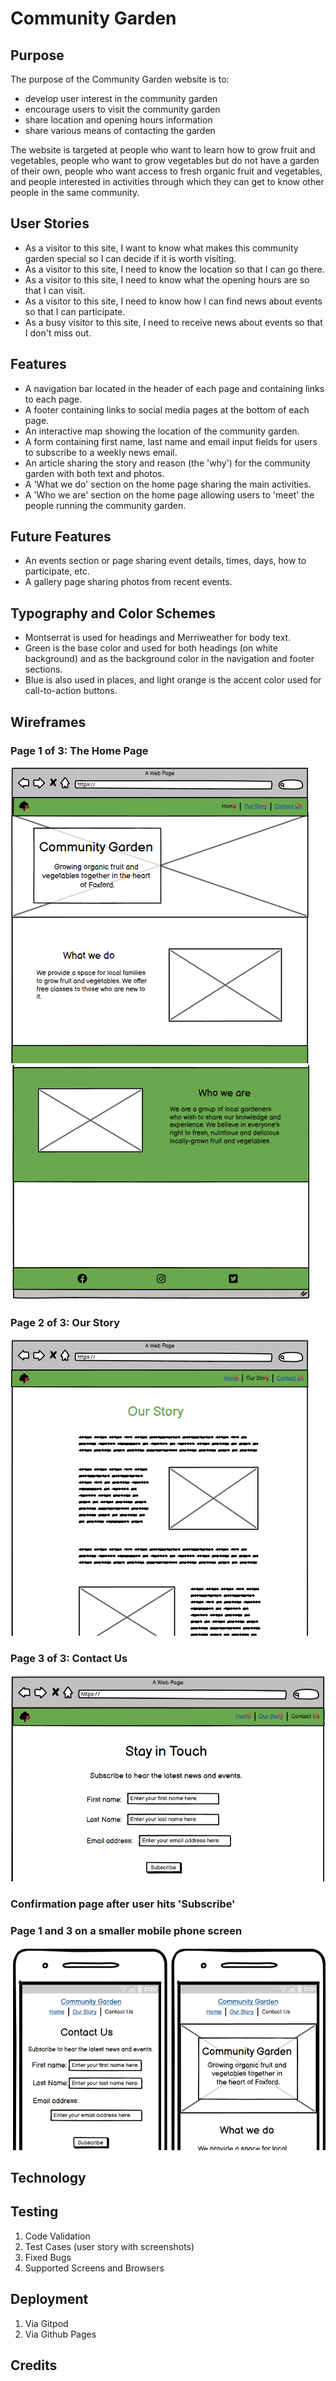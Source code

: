 # Community Garden
## Purpose
The purpose of the Community Garden website is to:
* develop user interest in the community garden
* encourage users to visit the community garden
* share location and opening hours information
* share various means of contacting the garden

The website is targeted at people who want to learn how to grow fruit and vegetables, people who want to grow vegetables but do not have a garden of their own, people who want access to fresh organic fruit and vegetables, and people interested in activities through which they can get to know other people in the same community. 

## User Stories 

* As a visitor to this site, I want to know what makes this community garden special so I can decide if it is worth visiting. 
* As a visitor to this site, I need to know the location so that I can go there.
* As a visitor to this site, I need to know what the opening hours are so that I can visit.
* As a visitor to this site, I need to know how I can find news about events so that I can participate. 
* As a busy visitor to this site, I need to receive news about events so that I don't miss out.

## Features

* A navigation bar located in the header of each page and containing links to each page. 
* A footer containing links to social media pages at the bottom of each page. 
* An interactive map showing the location of the community garden. 
* A form containing first name, last name and email input fields for users to subscribe to a weekly news email.
* An article sharing the story and reason (the 'why') for the community garden with both text and photos.
* A 'What we do' section on the home page sharing the main activities.
* A 'Who we are' section on the home page allowing users to 'meet' the people running the community garden.  

## Future Features

* An events section or page sharing event details, times, days, how to participate, etc.
* A gallery page sharing photos from recent events.

## Typography and Color Schemes 

* Montserrat is used for headings and Merriweather for body text. 
* Green is the base color and used for both headings (on white background) and as the background color in the navigation and footer sections. 
* Blue is also used in places, and light orange is the accent color used for call-to-action buttons. 

## Wireframes

### Page 1 of 3: The Home Page 
![The upper half of the home page.](assets/images/homepage_wireframe%201%20screenshot.png) ![The lower half of the home page.](assets/images/homepage_wireframe%202%20screenshot.png)
### Page 2 of 3: Our Story
![Our Story on page 2.](assets/images/page2_wireframe%20screenshot.png) 
### Page 3 of 3: Contact Us
![Contact Us on page 3.](assets/images/page3_wireframe%20screenshot.png)
### Confirmation page after user hits 'Subscribe'
### Page 1 and 3 on a smaller mobile phone screen 
![The home page and contact us page on a small phone screen.](assets/images/mobile%20screen_wireframe%20screenshot.png)

## Technology
## Testing
1. Code Validation
2. Test Cases (user story with screenshots)
3. Fixed Bugs
4. Supported Screens and Browsers
## Deployment
1. Via Gitpod
2. Via Github Pages
## Credits